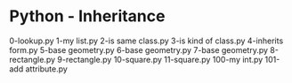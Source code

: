 # Python - Inheritance
0-lookup.py
1-my list.py
2-is same class.py
3-is kind of class.py
4-inherits form.py
5-base geometry.py
6-base geometry.py
7-base geometry.py
8-rectangle.py
9-rectangle.py
10-square.py
11-square.py
100-my int.py
101-add attribute.py
